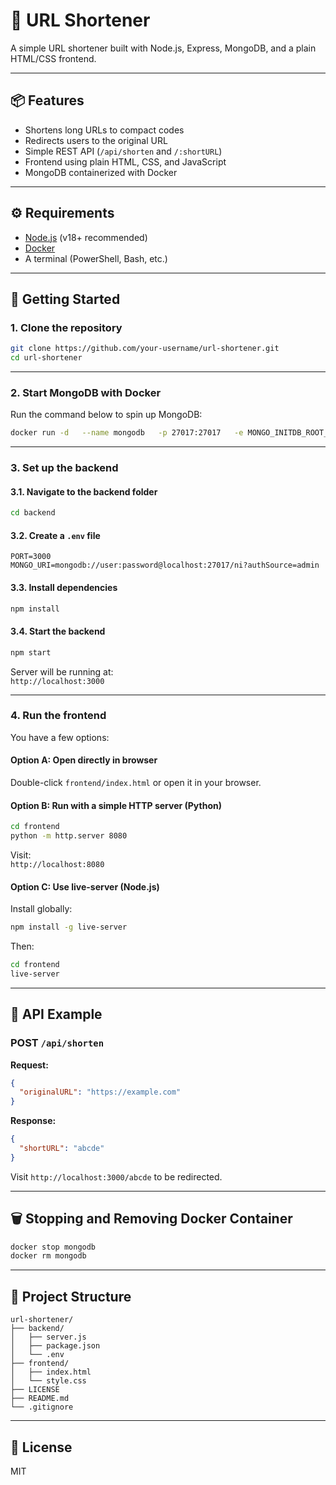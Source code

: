 
# 🔗 URL Shortener

A simple URL shortener built with Node.js, Express, MongoDB, and a plain HTML/CSS frontend.

---

## 📦 Features

- Shortens long URLs to compact codes
- Redirects users to the original URL
- Simple REST API (`/api/shorten` and `/:shortURL`)
- Frontend using plain HTML, CSS, and JavaScript
- MongoDB containerized with Docker

---

## ⚙️ Requirements

- [Node.js](https://nodejs.org/) (v18+ recommended)
- [Docker](https://www.docker.com/)
- A terminal (PowerShell, Bash, etc.)

---

## 🚀 Getting Started

### 1. Clone the repository

```bash
git clone https://github.com/your-username/url-shortener.git
cd url-shortener
```

---

### 2. Start MongoDB with Docker

Run the command below to spin up MongoDB:

```bash
docker run -d   --name mongodb   -p 27017:27017   -e MONGO_INITDB_ROOT_USERNAME=user   -e MONGO_INITDB_ROOT_PASSWORD=password   mongo
```

---

### 3. Set up the backend

#### 3.1. Navigate to the backend folder

```bash
cd backend
```

#### 3.2. Create a `.env` file

```env
PORT=3000
MONGO_URI=mongodb://user:password@localhost:27017/ni?authSource=admin
```

#### 3.3. Install dependencies

```bash
npm install
```

#### 3.4. Start the backend

```bash
npm start
```

Server will be running at:  
`http://localhost:3000`

---

### 4. Run the frontend

You have a few options:

#### Option A: Open directly in browser

Double-click `frontend/index.html` or open it in your browser.

#### Option B: Run with a simple HTTP server (Python)

```bash
cd frontend
python -m http.server 8080
```

Visit:  
`http://localhost:8080`

#### Option C: Use live-server (Node.js)

Install globally:

```bash
npm install -g live-server
```

Then:

```bash
cd frontend
live-server
```

---

## 🧪 API Example

### POST `/api/shorten`

**Request:**

```json
{
  "originalURL": "https://example.com"
}
```

**Response:**

```json
{
  "shortURL": "abcde"
}
```

Visit `http://localhost:3000/abcde` to be redirected.

---

## 🗑️ Stopping and Removing Docker Container

```bash
docker stop mongodb
docker rm mongodb
```

---

## 📁 Project Structure

```
url-shortener/
├── backend/
│   ├── server.js
│   ├── package.json
│   └── .env
├── frontend/
│   ├── index.html
│   └── style.css
├── LICENSE           
├── README.md
└── .gitignore

```

---

## 📝 License

MIT
